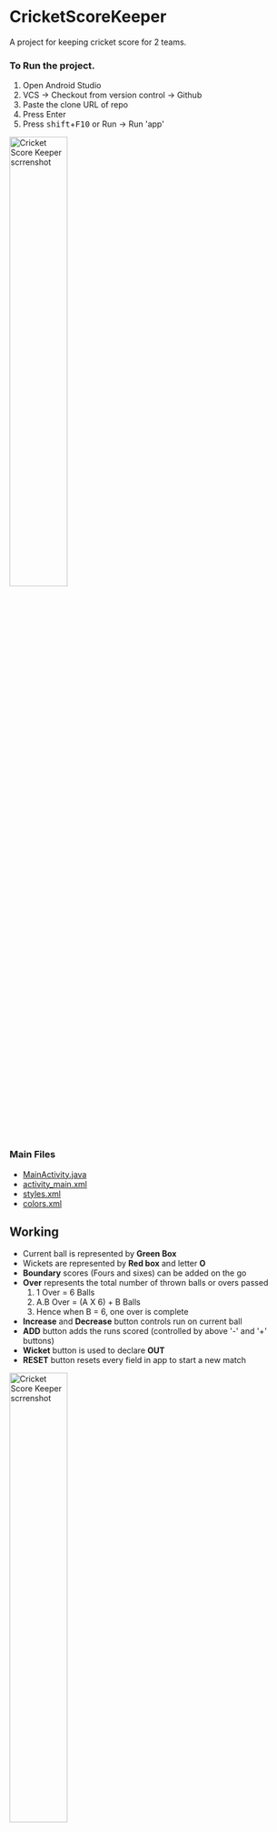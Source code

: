 # CricketScoreKeeper
A project for keeping cricket score for 2 teams.

### To Run the project.
  1. Open Android Studio
  2. VCS -> Checkout from version control -> Github
  3. Paste the clone URL of repo
  4. Press Enter
  5. Press <kbd>shift</kbd>+<kbd>F10</kbd> or Run -> Run 'app'

 <img src="../master/app/src/main/res/drawable/cricketscorekeeper.png" width="45%" alt="Cricket Score Keeper scrrenshot">
 
 ### Main Files 
  - [MainActivity.java](../master/app/src/main/java/com/example/abhishek/cricketscorekeeper/MainActivity.java)
  - [activity_main.xml](../master/app/src/main/res/layout/activity_main.xml)
  - [styles.xml](../master/app/src/main/res/values/styles.xml)
  - [colors.xml](../master/app/src/main/res/values/colors.xml)
 
 ## Working
  - Current ball is represented by **Green Box**
  - Wickets are represented by **Red box** and letter **O**
  - **Boundary** scores (Fours and sixes) can be added on the go
  - **Over** represents the total number of thrown balls or overs passed
    1. 1 Over = 6 Balls
    2. A.B Over = (A X 6) + B Balls
    3. Hence when B = 6, one over is complete
  - **Increase** and **Decrease** button controls run on current ball
  - **ADD** button adds the runs scored (controlled by above '-' and '+' buttons)
  - **Wicket** button is used to declare **OUT**
  - **RESET** button resets every field in app to start a new match
 <img src="../master/app/src/main/res/drawable/cricketscorekeeper working.png" width="45%" alt="Cricket Score Keeper scrrenshot">
